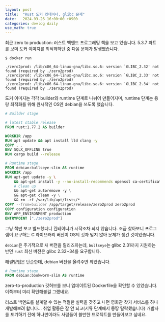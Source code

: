 ```yaml
---
layout: post
title:  "Rust 도커 컨테이너, glibc 문제"
date:   2024-03-26 16:00:00 +0900
categories: devlog daily
use_math: true
---
```


최근 zero to production: 러스트 백엔드 프로그래밍 책을 보고 있습니다. 5.3.7 파트를 보며 도커 이미지를 최적화하던 중 다음 문제가 발생했습니다.

```
$ docker run

./zero2prod: /lib/x86_64-linux-gnu/libc.so.6: version `GLIBC_2.32' not found (required by ./zero2prod)
./zero2prod: /lib/x86_64-linux-gnu/libc.so.6: version `GLIBC_2.33' not found (required by ./zero2prod)
./zero2prod: /lib/x86_64-linux-gnu/libc.so.6: version `GLIBC_2.34' not found (required by ./zero2prod)
```

도커 이미지는 각각 builder와 runtime 단계로 나뉘어 만들어지며, runtime 단계는 용량 최적화를 위해 원시적인 OS인 debian을 쓰도록 했습니다.

```dockerfile
# Builder stage

# latest stable release
FROM rust:1.77.2 AS builder

WORKDIR /app
RUN apt update && apt install lld clang -y
COPY . .
ENV SQLX_OFFLINE true
RUN cargo build --release

# Runtime stage
FROM debian:bullseye-slim AS runtime
WORKDIR /app
RUN apt-get update -y \
    && apt-get install -y --no-install-recommends openssl ca-certificates \
    # Clean up
    && apt-get autoremove -y \
    && apt-get clean -y \
    && rm -rf /var/lib/apt/lists/*
COPY --from=builder /app/target/release/zero2prod zero2prod
COPY configuration configuration
ENV APP_ENVIRONMENT production
ENTRYPOINT ["./zero2prod"]
```

그냥 책만 보고 빌드했더니 컨테이너가 시작조차 되지 않습니다. 조금 찾아보니 프로그램이 요구하는 C 라이브러리 버전이 OS의 것과 맞지 않아 문제가 생긴 것이었습니다.

`debian`은 주기적으로 새 버전을 릴리즈하는데, `bullseye`는 glibc 2.31까지 지원하는 반면 `rust` 최신 버전은 glibc 2.32~34를 요구합니다.

해결방법은 단순한데, debian 버전을 올려주면 되었습니다.

```dockerfile
# Runtime stage
FROM debian:bookworm-slim AS runtime
```

zero-to-production 깃허브를 보니 업데이트된 Dockerfile을 확인할 수 있었습니다. 이쪽부터 미리 확인해볼걸 그랬네요.

러스트 백엔드를 설계할 수 있는 적절한 실력을 갖추고 나면 영화관 찾기 서비스를 하나 개발해보려 합니다... 취업 활동은 잘 안 되고(서류 단계에서 몽땅 탈락했습니다) 개발자를 포기하기 전에 하나만이라도 사람들이 쓸만한 프로젝트를 만들어보고 싶네요.